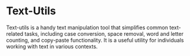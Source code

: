 # Text-Utils
Text-utils is a handy text manipulation tool that simplifies common text-related tasks, including case conversion, space removal, word and letter counting, and copy-paste functionality. It is a useful utility for individuals working with text in various contexts.

